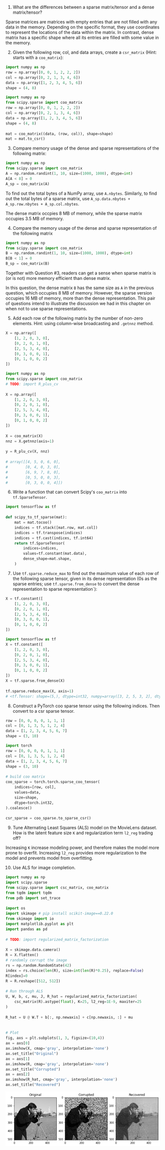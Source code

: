 1. What are the differences between a sparse matrix/tensor and a dense matrix/tensor?

Sparse matrices are matrices with empty entries that are not filled with any data in the memory. Depending on the specific format, they use coordinates to represent the locations of the data within the matrix. In contrast, dense matrix has a specific shape where all its entries are filled with some value in the memory.

2. Given the following row, col, and data arrays, create a `csr_matrix` (Hint: starts with a `coo_matrix`):

```python
import numpy as np
row = np.array([0, 0, 1, 2, 2, 2])
col = np.array([0, 2, 1, 3, 4, 6])
data = np.array([1, 2, 3, 4, 5, 6])
shape = (4, 8)
```

```python
import numpy as np
from scipy.sparse import coo_matrix
row = np.array([0, 0, 1, 2, 2, 2])
col = np.array([0, 2, 1, 3, 4, 6])
data = np.array([1, 2, 3, 4, 5, 6])
shape = (4, 8)

mat = coo_matrix((data, (row, col)), shape=shape)
mat = mat.to_csr()
```

3. Compare memory usage of the dense and sparse representations of the following matrix:

```python
import numpy as np
from scipy.sparse import coo_matrix
A = np.random.randint(1, 10, size=(1000, 1000), dtype=int)
A[A < 8] = 0
A_sp = coo_matrix(A)
```

To find out the total bytes of a NumPy array, use `A.nbytes`. Similarly, to find out the total bytes of a sparse matrix, use `A_sp.data.nbytes + A_sp.row.nbytes + A_sp.col.nbytes`.


The dense matrix occpies 8 MB of memory, while the sparse matrix occupies 3.5 MB of memory.


4. Compare the memory usage of the dense and sparse representation of the following matrix

```python
import numpy as np
from scipy.sparse import coo_matrix
B = np.random.randint(1, 10, size=(1000, 1000), dtype=int)
B[B < 1] = 0
B_sp = coo_matrix(B)
```

Together with Question #3, readers can get a sense when sparse matrix is (or is not) more memory efficient than dense matrix.


In this question, the dense matrix `B` has the same size as `A` in the previous question, which occupies 8 MB of memory. However, the sparse version occupies 16 MB of memory, more than the dense representation. This pair of questions intend to illustrate the discussion we had in this chapter on when not to use sparse representations.


5. Add each row of the following matrix by the number of non-zero elements. Hint: using column-wise broadcasting and `.getnnz` method.

```python
X = np.array([
    [1, 2, 0, 3, 0],
    [0, 2, 0, 1, 0],
    [2, 5, 3, 4, 0],
    [0, 3, 0, 0, 1],
    [0, 1, 0, 0, 2]
])
```

```python
import numpy as np
from scipy.sparse import coo_matrix
# TODO: import R_plus_cv

X = np.array([
    [1, 2, 0, 3, 0],
    [0, 2, 0, 1, 0],
    [2, 5, 3, 4, 0],
    [0, 3, 0, 0, 1],
    [0, 1, 0, 0, 2]
])

X = coo_matrix(X)
nnz = X.getnnz(axis=1)

y = R_plu_cv(X, nnz)

# array([[4, 5, 0, 6, 0],
#        [0, 4, 0, 3, 0],
#        [6, 9, 7, 8, 0],
#        [0, 5, 0, 0, 3],
#        [0, 3, 0, 0, 4]])
```


6. Write a function that can convert Scipy's `coo_matrix` into `tf.SparseTensor`.

```python
import tensorflow as tf

def scipy_to_tf_sparse(mat):
    mat = mat.tocoo()
    indices = tf.stack([mat.row, mat.col])
    indices = tf.transpose(indices)
    indices = tf.cast(indices, tf.int64)
    return tf.SparseTensor(
        indices=indices,
        values=tf.constant(mat.data),
        dense_shape=mat.shape,
    )
```


7. Use `tf.sparse.reduce_max` to find out the maximum value of each row of the following sparse tensor, given in its dense representation (0s as the sparse entries; use `tf.sparse.from_dense` to convert the dense representation to sparse representation`):

```python
X = tf.constant([
    [1, 2, 0, 3, 0],
    [0, 2, 0, 1, 0],
    [2, 5, 3, 4, 0],
    [0, 3, 0, 0, 1],
    [0, 1, 0, 0, 2]
])
```

```python
import tensorflow as tf
X = tf.constant([
    [1, 2, 0, 3, 0],
    [0, 2, 0, 1, 0],
    [2, 5, 3, 4, 0],
    [0, 3, 0, 0, 1],
    [0, 1, 0, 0, 2]
])
X = tf.sparse.from_dense(X)

tf.sparse.reduce_max(X, axis=1)
# <tf.Tensor: shape=(5,), dtype=int32, numpy=array([3, 2, 5, 3, 2], dtype=int32)>
```

8. Construct a PyTorch coo sparse tensor using the following indices. Then convert to a csr sparse tensor.

```python
row = [0, 0, 0, 0, 1, 1, 1]
col = [0, 1, 3, 5, 1, 2, 4]
data = [1, 2, 3, 4, 5, 6, 7]
shape = (3, 10)
```

```python
import torch
row = [0, 0, 0, 0, 1, 1, 1]
col = [0, 1, 3, 5, 1, 2, 4]
data = [1, 2, 3, 4, 5, 6, 7]
shape = (3, 10)

# build coo matrix
coo_sparse = torch.torch.sparse_coo_tensor(
    indices=[row, col],
    values=data,
    size=shape,
    dtype=torch.int32,
).coalesce()

csr_sparse = coo_sparse.to_sparse_csr()
```

9. Tune Alternating Least Squares (ALS) model on the MovieLens dataset. How is the latent feature size `K` and regularization term `l2_reg` trading off?

Increasing `K` increase modeling power, and therefore makes the model more prone to overfit. Increasing `l2_reg` provides more regularization to the model and prevents model from overfitting.

10. Use ALS for image completion.

```python
import numpy as np
import scipy.sparse
from scipy.sparse import csc_matrix, coo_matrix
from tqdm import tqdm
from pdb import set_trace

import os
import skimage # pip install scikit-image==0.22.0
from skimage import io
import matplotlib.pyplot as plt
import pandas as pd

# TODO: import regularized_matrix_factorization

X = skimage.data.camera()
R = X.flatten()
# randomly corrupt the image
rs = np.random.RandomState(42)
index = rs.choice(len(R), size=int(len(R)*0.25), replace=False)
R[index]=0
R = R.reshape([512, 512])

# Run through ALS
U, W, b, c, mu, J, R_hat = regularized_matrix_factorization(
    csc_matrix(R).astype(float), K=25, l2_reg=1E-9, maxiter=25
)

R_hat = U @ W.T + b[:, np.newaxis] + c[np.newaxis, :] + mu


# Plot
fig, axs = plt.subplots(1, 3, figsize=(10,4))
ax = axs[0]
ax.imshow(X, cmap='gray', interpolation='none')
ax.set_title("Original")
ax = axs[1]
ax.imshow(R, cmap='gray', interpolation='none')
ax.set_title("Corrupted")
ax = axs[2]
ax.imshow(R_hat, cmap='gray', interpolation='none')
ax.set_title("Recovered")
```

![ALS image completion](./assets/chapter-07-als-image-completion.png)

